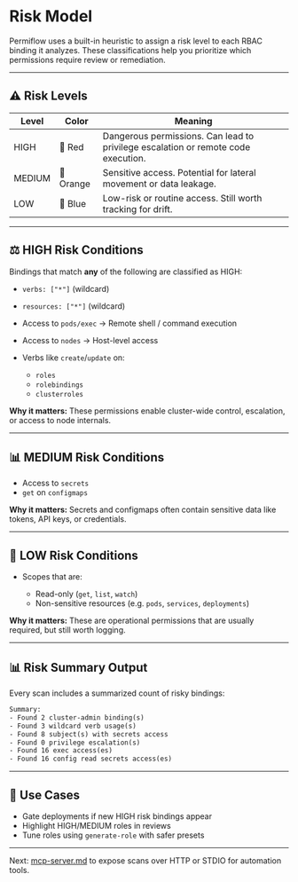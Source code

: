 # Risk Model

Permiflow uses a built-in heuristic to assign a risk level to each RBAC binding it analyzes. These classifications help you prioritize which permissions require review or remediation.

---

## ⚠️ Risk Levels

| Level  | Color     | Meaning                                                                           |
| ------ | --------- | --------------------------------------------------------------------------------- |
| HIGH   | 🔴 Red    | Dangerous permissions. Can lead to privilege escalation or remote code execution. |
| MEDIUM | 🔷 Orange | Sensitive access. Potential for lateral movement or data leakage.                 |
| LOW    | 🔵 Blue   | Low-risk or routine access. Still worth tracking for drift.                       |

---

## ⚖️ HIGH Risk Conditions

Bindings that match **any** of the following are classified as HIGH:

- `verbs: ["*"]` (wildcard)
- `resources: ["*"]` (wildcard)
- Access to `pods/exec` → Remote shell / command execution
- Access to `nodes` → Host-level access
- Verbs like `create`/`update` on:

  - `roles`
  - `rolebindings`
  - `clusterroles`

**Why it matters:** These permissions enable cluster-wide control, escalation, or access to node internals.

---

## 📊 MEDIUM Risk Conditions

- Access to `secrets`
- `get` on `configmaps`

**Why it matters:** Secrets and configmaps often contain sensitive data like tokens, API keys, or credentials.

---

## 📲 LOW Risk Conditions

- Scopes that are:

  - Read-only (`get`, `list`, `watch`)
  - Non-sensitive resources (e.g. `pods`, `services`, `deployments`)

**Why it matters:** These are operational permissions that are usually required, but still worth logging.

---

## 📊 Risk Summary Output

Every scan includes a summarized count of risky bindings:

```txt
Summary:
- Found 2 cluster-admin binding(s)
- Found 3 wildcard verb usage(s)
- Found 8 subject(s) with secrets access
- Found 0 privilege escalation(s)
- Found 16 exec access(es)
- Found 16 config read secrets access(es)
```

---

## 🧹 Use Cases

- Gate deployments if new HIGH risk bindings appear
- Highlight HIGH/MEDIUM roles in reviews
- Tune roles using `generate-role` with safer presets

---

Next: [mcp-server.md](./mcp-server.md) to expose scans over HTTP or STDIO for automation tools.
